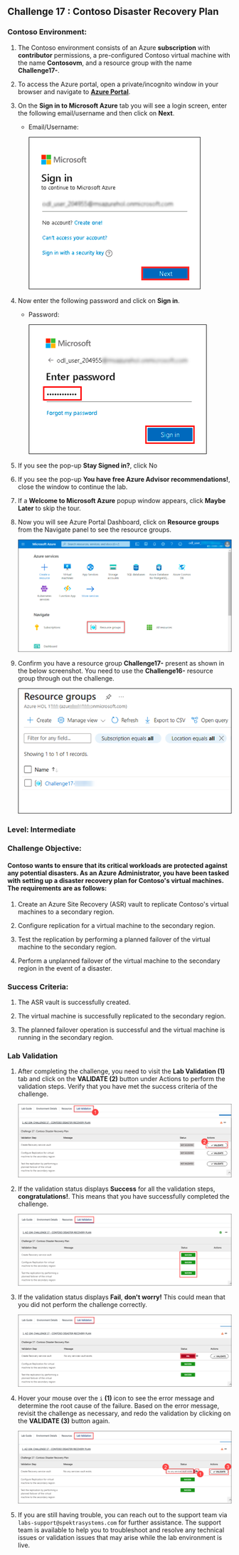 ## Challenge 17 : Contoso Disaster Recovery Plan

### **Contoso Environment:** 

1. The Contoso environment consists of an Azure **subscription** with **contributor** permissions, a pre-configured Contoso virtual machine with the name **Contosovm<inject key="DeploymentID" enableCopy="false"/>**, and a resource group with the name **Challenge17-<inject key="DeploymentID" enableCopy="false"/>**.

1. To access the Azure portal, open a private/incognito window in your browser and navigate to **[Azure Portal](https://portal.azure.com)**.

1. On the **Sign in to Microsoft Azure** tab you will see a login screen, enter the following email/username and then click on **Next**. 
   * Email/Username: <inject key="AzureAdUserEmail"></inject>
   
     ![](media/image7.png "Enter Email")
     
1. Now enter the following password and click on **Sign in**.
   * Password: <inject key="AzureAdUserPassword"></inject>
   
     ![](media/image8.png "Enter Password")
     
1. If you see the pop-up **Stay Signed in?**, click No

1. If you see the pop-up **You have free Azure Advisor recommendations!**, close the window to continue the lab.

1. If a **Welcome to Microsoft Azure** popup window appears, click **Maybe Later** to skip the tour.
   
1. Now you will see Azure Portal Dashboard, click on **Resource groups** from the Navigate panel to see the resource groups.

    ![](media/select-rg.png "Resource groups")
   
1. Confirm you have a resource group **Challenge17-<inject key="DeploymentID" enableCopy="false"/>** present as shown in the below screenshot. You need to use the **Challenge16-<inject key="DeploymentID" enableCopy="false"/>** resource group through out the challenge.

    ![](media/Rg2.png "Resource groups")

### **Level:**  Intermediate 

### **Challenge Objective:**

#### Contoso wants to ensure that its critical workloads are protected against any potential disasters. As an Azure Administrator, you have been tasked with setting up a disaster recovery plan for Contoso's virtual machines. The requirements are as follows:

1.  Create an Azure Site Recovery (ASR) vault to replicate Contoso's virtual machines to a secondary region.
 
1.  Configure replication for a virtual machine to the secondary region.

1.  Test the replication by performing a planned failover of the virtual machine to the secondary region.

1.  Perform a unplanned failover of the virtual machine to the secondary region in the event of a disaster.

### Success Criteria:

1.  The ASR vault is successfully created.

1.  The virtual machine is successfully replicated to the secondary region.

1.  The planned failover operation is successful and the virtual machine is running in the secondary region.

### Lab Validation

1. After completing the challenge, you need to visit the **Lab Validation (1)** tab and click on the **VALIDATE (2)** button under Actions to perform the validation steps. Verify that you have met the success criteria of the challenge. 

    ![](media/challenge16_V01.png "Validation")

1. If the validation status displays **Success** for all the validation steps, **congratulations!**. This means that you have successfully completed the challenge. 

     ![](media/challenge16_V04.png "Validation")
     
1. If the validation status displays **Fail**, **don't worry!** This could mean that you did not perform the challenge correctly.

     ![](media/challenge16_V02.png "Validation")

1. Hover your mouse over the `i` **(1)** icon to see the error message and determine the root cause of the failure. Based on the error message, revisit the challenge as necessary, and redo the validation by clicking on the **VALIDATE (3)** button again.
      
     ![](media/challenge16_V03.png "Validation") 

1. If you are still having trouble, you can reach out to the support team via `labs-support@spektrasystems.com` for further assistance. The support team is available to help you to troubleshoot and resolve any technical issues or validation issues that may arise while the lab environment is live.




